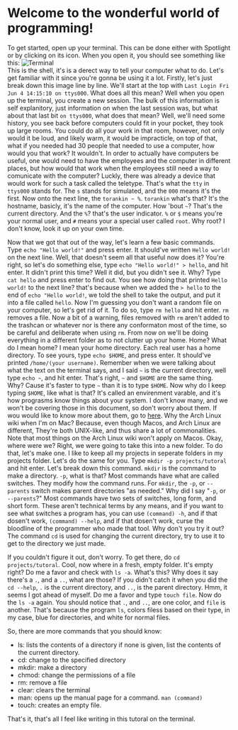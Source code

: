 # Welcome to the wonderful world of programming!

To get started, open up your terminal. This can be done either with Spotlight or by clicking on its icon. When you open it, you should see something like this: ![Terminal](https://www.maketecheasier.com/assets/uploads/2021/06/macos-terminal-basics.png)\
This is the shell, it's is a derect way to tell your computer what to do. Let's get familiar with it since you're gonna be using it a lot. Firstly, let's just break down this image line by line. We'll start at the top with ```Last Login Fri Jun 4 14:15:10 on ttys000```. What does all this mean? Well when you open up the terminal, you create a new session. The bulk of this information is self explanitory, just information on when the last session was, but what about that last bit ```on ttys000```, what does that mean? Well, we'll need some history, you see back before computers could fit in your pocket, they took up large rooms. You could do all your work in that room, however, not only would it be loud, and likely warm, it would be impracticle, on top of that, what if you needed had 30 people that needed to use a computer, how would you that work? It wouldn't. In order to actually have computers be useful, one would need to have the employees and the computer in different places, but how would that work when the employees still need a way to comunicate with the computer? Luckly, there was already a device that would work for such a task called the teletype. That's what the ```tty``` in ```ttys000``` stands for. The ```s``` stands for simulated, and the ```000``` means it's the first. Now onto the next line, the ```torankin ~ %```. ```torankin``` what's that? It's the hostname, basicly, it's the name of the computer. How 'bout ```~```? That's the current directory. And the ```%```? that's the user indicator. ```%``` or ```$``` means you're your normal user, and ```#``` means your a special user called ```root```. Why root? I don't know, look it up on your own time. 

Now that we got that out of the way, let's learn a few basic commands. Type ```echo "Hello world!"``` and press enter. It should've written ```Hello world!``` on the next line. Well, that doesn't seem all that useful now does it? You're right, so let's do something else, type ```echo "Hello world!" > hello```, and hit enter. It didn't print this time? Well it did, but you didn't see it. Why? Type ```cat hello``` and press enter to find out. You see how doing that printed ```Hello world!``` to the next line? that's because when we added the ```> hello``` to the end of ```echo "Hello world!```, we told the shell to take the output, and put it into a file called ```hello```. Now I'm guessing you don't want a random file on your computer, so let's get rid of it. To do so, type ```rm hello``` and hit enter. ```rm``` removes a file. Now a bit of a warning, files removed with ```rm``` aren't added to the trashcan or whatever nor is there any conformaton most of the time, so be careful and deliberate when using ```rm```. From now on we'll be doing everything in a different folder as to not clutter up your home. Home? What do I mean home? I mean your home directory. Each real user has a home directory. To see yours, type ```echo $HOME```, and press enter. It should've printed ```/home/(your username)```. Remember when we were talking about what the text on the terminal says, and I said ```~``` is the current directory, well type ```echo ~```, and hit enter. That's right, ```~``` and ```$HOME``` are the same thing. Why? Cause it's faster to type ```~``` than it is to type ```$HOME```. Now why do I keep typing ```$HOME```, like what is that? It's called an envirenment varable, and it's how prograsms know things about your system. I don't know many, and we won't be covering those in this document, so don't worry about them. If wou would like to know more about them, go to [here](https://wiki.archlinux.org/title/Environment_variables). Why the Arch Linux wiki when I'm on Mac? Because, even though Macos, and Arch Linux are different, They're both UNIX-like, and thus share a lot of commonalities. Note that most things on the Arch Linux wiki won't apply on Macos. Okay, where were we? Right, we were going to take this into a new folder. To do that, let's make one. I like to keep all my projects in seperate folders in my projects folder. Let's do the same for you. Type ```mkdir -p projects/tutoral``` and hit enter. Let's break down this command. ```mkdir``` is the command to make a directory. ```-p```, what is that? Most commands have what are called switches. They modify how the command runs. For ```mkdir```, the ```-p```, or ```--parents``` switch makes parent directories "as needed." Why did I say "```-p```, or ```--parents```?" Most commands have two sets of switches, long form, and short form. These aren't technical terms by any means, and if you want to see what switches a program has, you can use ```(command) -h```, and if that dosen't work, ```(command) --help```, and if that dosen't work, curse the bloodline of the programmer who made that tool. Why don't you try it out? The command ```cd``` is used for changing the current directory, try to use it to get to the directory we just made.

If you couldn't figure it out, don't worry. To get there, do ```cd projects/tutoral```. Cool, now where in a fresh, empty folder. It's empty right? Do me a favor and check with ```ls -a```. What's this? Why does it say there's a ```.```, and a ```..```, what are those? If you didn't catch it when you did the ```cd --help```, ```.``` is the current directory, and ```..```, is the parent directory. Hmm, it seems I got ahead of myself. Do me a favor and type ```touch file```. Now do the ```ls -a``` again. You should notice that ```.```, and ```..```, are one color, and ```file``` is another. That's because the program ```ls```, colors filess based on their type, in my case, blue for directories, and white for normal files. 

So, there are more commands that you should know:

- ls: lists the contents of a directory if none is given, list the contents of the current directory.
- cd: change to the specified directory
- mkdir: make a directory
- chmod: change the permissions of a file
- rm: remove a file
- clear: clears the terminal
- man: opens up the manual page for a command. ```man (command)```
- touch: creates an empty file.

That's it, that's all I feel like writing in this tutoral on the terminal.
